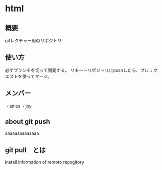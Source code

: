 # html

## 概要
gitレクチャー用のリポジトリ

## 使い方
必ずブランチを切って開発する。
リモートリポジトリにpushしたら、プルリクエストを使ってマージ。

## メンバー
・anies
・joy

## about git push
aaaaaaaaaaaaaa

## git pull　とは
install information of remoto repogitory 